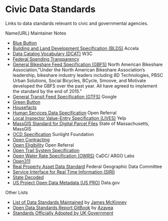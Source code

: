 # Civic Data Standards
Links to data standards relevant to civic and governmental agencies.

Name(URL) Maintainer Notes

+ [Blue Button](http://bluebuttontoolkit.healthit.gov/)
+ [Building and Land Development Specification (BLDS)](http://permitdata.org/) Accela
+ [Data Catalog Vocabulary (DCAT)](https://www.w3.org/TR/vocab-dcat/) W3C
+ [Federal Spending Transparency](http://fedspendingtransparency.github.io/)
+ [General Bikeshare Feed Specification (GBFS)](https://github.com/NABSA/gbfs) North American Bikeshare Association,"Under the North American Bikeshare Association’s leadership, bikeshare industry leaders including 8D Technologies, PBSC Urban Solutions, Social Bicycles, BCycle, Smoove, and Motivate developed the GBFS over the past year. All have agreed to implement the standard by the end of 2015."
+ [General Transit Feed Specification (GTFS)](https://developers.google.com/transit/gtfs/) Google
+ [Green Button](http://www.greenbuttondata.org/)
+ [Housefacts](https://sites.google.com/site/housefactsdatastandard/home/specification)
+ [Human Services Data Specification](https://github.com/codeforamerica/OpenReferral/blob/master/Human%20Services%20Data%20Specification%20%20v1.0.md) Open Referral
+ [Local Inspector Value-Entry Specification (LIVES)](https://www.yelp.com/healthscores) Yelp
+ [MassGIS Standard for Digital Parcel Files](http://www.mass.gov/anf/research-and-tech/it-serv-and-support/application-serv/office-of-geographic-information-massgis/standards/standard-parcels.html) State of Massachusetts, MassGIS
+ [OCD Specification](http://docs.opencivicdata.org/en/latest/data/introduction.html) Sunlight Foundation
+ [Open Contracting](http://standard.open-contracting.org/latest/en/)
+ [Open Eligibility](http://about.auntbertha.com/openeligibility) Open Referral
+ [Open Trail System Specification](http://www.opentraildata.org/)
+ [Open Water Rate Specification (OWRS)](https://github.com/California-Data-Collaborative/Open-Water-Rate-Specification) CaDC/ ARGO Labs
+ [Open311](http://www.open311.org/)
+ [Real Property Asset Data Standard](https://www.fgdc.gov/standards/projects/FGDC-standards-projects/RPADS/index) Federal Geographic Data Committee
+ [Service Interface for Real Time Information (SIRI)](http://user47094.vs.easily.co.uk/siri/)
+ [State Decoded](http://statedecoded.github.io/documentation/xml-format.html)
+ [US Project Open Data Metadata (US PRO)](https://project-open-data.cio.gov/v1.1/schema/) Data.gov

Other Lists
+ [List of Data Standards Maintained](https://docs.google.com/spreadsheets/d/1r7OByH4IeFHzot43nayjlplgEHHW91I4uBIUn59SKgU/htmlview#) by [James McKinney](https://twitter.com/mckinneyjames)
+ [Open Data Standards Report GitBook](https://azavea.gitbooks.io/open-data-standards/content/) by [Azavea](https://twitter.com/azavea)
+ [Standards Officially Adopted by UK Government](https://standards.data.gov.uk/challenges/adopted)
